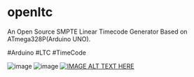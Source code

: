 # openltc
An Open Source SMPTE Linear Timecode Generator Based on ATmega328P(Arduino UNO).
 
#Arduino #LTC #TimeCode
 
![image](https://github.com/lydasia/openltc/raw/main/images/v0_0_1_pic_01.jpg)
![image](https://github.com/lydasia/openltc/raw/main/images/v0_0_1_sc_01.jpg)
[![IMAGE ALT TEXT HERE](https://img.youtube.com/vi/FPzze3i_KXw/0.jpg)](https://www.youtube.com/watch?v=FPzze3i_KXw)
